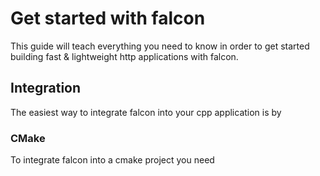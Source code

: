 # Get started with falcon

This guide will teach everything you need to know in order to get started building fast & lightweight http applications with falcon.

## Integration

The easiest way to integrate falcon into your cpp application is by

### CMake

To integrate falcon into a cmake project you need
